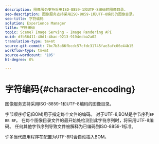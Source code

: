 ```yaml
---
description: 图像服务支持采用ISO-8859-1和UTF-8编码的图像目录。
seo-description: 图像服务支持采用ISO-8859-1和UTF-8编码的图像目录。
seo-title: 字符编码
solution: Experience Manager
title: 字符编码
topic: Scene7 Image Serving - Image Rendering API
uuid: dfb56411-40d1-4bac-9213-9104ecba2a02
translation-type: tm+mt
source-git-commit: 7bc7b3a86fbcdc57cfdc31745fae3afc06e44b15
workflow-type: tm+mt
source-wordcount: '105'
ht-degree: 0%

---
```



# 字符编码{#character-encoding}

图像服务支持采用ISO-8859-1和UTF-8编码的图像目录。

字节顺序标记(BOM)用于指定每个文件的编码。 对于UTF-8,BOM是字节序列`EF BB BF`。 在每个图像目录文件的最开始处检测到此字符序列时，将采用UTF-8编码。 任何其他字节序列导致文件被解释为已编码到ISO-8859-1标准。

许多当代应用程序在配置为UTF-8时会自动插入BOM。
